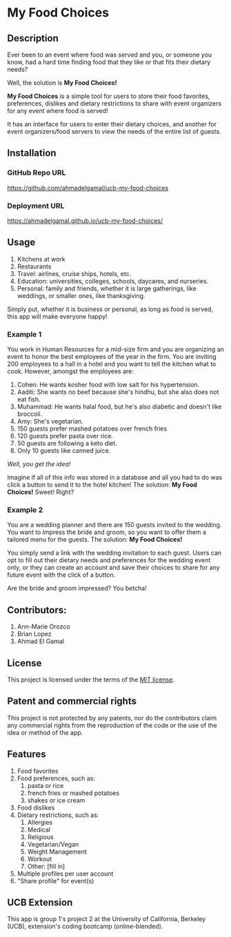 # My Food Choices

## Description

Ever been to an event where food was served and you, or someone you know, had a hard time finding food that they like or that fits their dietary needs?

Well, the solution is **My Food Choices!**

**My Food Choices** is a simple tool for users to store their food favorites, preferences, dislikes and dietary restrictions to share with event organizers for any event where food is served!

It has an interface for users to enter their dietary choices, and another for event organizers/food servers to view the needs of the entire list of guests.

## Installation

### GitHub Repo URL

https://github.com/ahmadelgamal/ucb-my-food-choices

### Deployment URL

https://ahmadelgamal.github.io/ucb-my-food-choices/

## Usage

1. Kitchens at work
1. Restaurants
1. Travel: airlines, cruise ships, hotels, etc.
1. Education: universities, colleges, schools, daycares, and nurseries.
1. Personal: family and friends, whether it is large gatherings, like weddings, or smaller ones, like thanksgiving.

Simply put, whether it is business or personal, as long as food is served, this app will make everyone happy!

### Example 1

You work in Human Resources for a mid-size firm and you are organizing an event to honor the best employees of the year in the firm. You are inviting 200 employees to a hall in a hotel and you want to tell the kitchen what to cook. However, amongst the employees are:

1. Cohen: He wants kosher food with low salt for his hypertension.
1. Aaditi: She wants no beef because she's hindhu, but she also does not eat fish.
1. Muhammad: He wants halal food, but he's also diabetic and doesn't like broccoli.
1. Amy: She's vegetarian.
1. 150 guests prefer mashed potatoes over french fries
1. 120 guests prefer pasta over rice.
1. 50 guests are following a keto diet.
1. Only 10 guests like canned juice.

_Well, you get the idea!_

Imagine if all of this info was stored in a database and all you had to do was click a button to send it to the hotel kitchen! The solution: **My Food Choices!** Sweet! Right?

### Example 2

You are a wedding planner and there are 150 guests invited to the wedding. You want to impress the bride and groom, so you want to offer them a tailored menu for the guests. The solution: **My Food Choices!**

You simply send a link with the wedding invitation to each guest. Users can opt to fill out their dietary needs and preferences for the wedding event only, or they can create an account and save their choices to share for any future event with the click of a button.

Are the bride and groom impressed? You betcha!

## Contributors:

1. Ann-Marie Orozco
1. Brian Lopez
1. Ahmad El Gamal

## License

This project is licensed under the terms of the [MIT license](LICENSE).

## Patent and commercial rights

This project is not protected by any patents, nor do the contributors claim any commercial rights from the reproduction of the code or the use of the idea or method of the app.

## Features

1. Food favorites
1. Food preferences, such as:
   1. pasta or rice
   1. french fries or mashed potatoes
   1. shakes or ice cream
1. Food dislikes
1. Dietary restrictions, such as:
   1. Allergies
   1. Medical
   1. Religious
   1. Vegetarian/Vegan
   1. Weight Management
   1. Workout
   1. Other: [fill in]
1. Multiple profiles per user account
1. "Share profile" for event(s)

## UCB Extension

This app is group 1's project 2 at the University of California, Berkeley (UCB), extension's coding bootcamp (online-blended).
